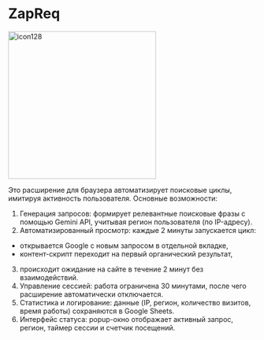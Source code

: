 # ZapReq

<img width="300" height="300" alt="icon128" src="https://github.com/user-attachments/assets/397905f6-c63b-4907-870b-f799accbdc43" />


Это расширение для браузера автоматизирует поисковые циклы, имитируя активность пользователя.
Основные возможности:

1. Генерация запросов: формирует релевантные поисковые фразы с помощью Gemini API, учитывая регион пользователя (по IP-адресу).
2. Автоматизированный просмотр: каждые 2 минуты запускается цикл:
- открывается Google с новым запросом в отдельной вкладке,
- контент-скрипт переходит на первый органический результат,
3. происходит ожидание на сайте в течение 2 минут без взаимодействий.
4. Управление сессией: работа ограничена 30 минутами, после чего расширение автоматически отключается.
5. Статистика и логирование: данные (IP, регион, количество визитов, время работы) сохраняются в Google Sheets.
6. Интерфейс статуса: popup-окно отображает активный запрос, регион, таймер сессии и счетчик посещений.

